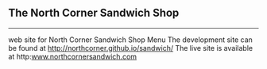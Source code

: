 ## The North Corner Sandwich Shop
___
web site for North Corner Sandwich Shop Menu
The development site can be found at http://northcorner.github.io/sandwich/
The live site is available at http:www.northcornersandwich.com

